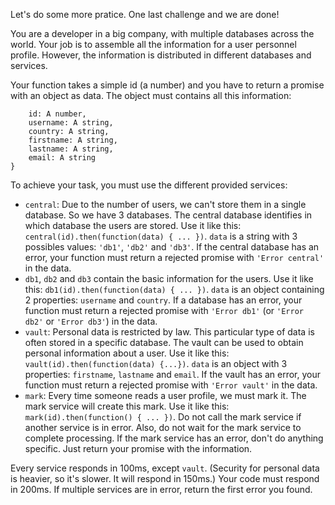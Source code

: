 
Let's do some more pratice. One last challenge and we are done!

You are a developer in a big company, with multiple databases across the world. Your job is to assemble all the information for a user personnel profile. However, the information is distributed in different databases and services.

Your function takes a simple id (a number) and you have to return a promise with an object as data. The object must contains all this information:

``` {
    id: A number,
    username: A string,
    country: A string,
    firstname: A string,
    lastname: A string,
    email: A string
}
```

To achieve your task, you must use the different provided services:

 - `central`: Due to the number of users, we can't store them in a single database. So we have 3 databases. The central database identifies in which database the users are stored. Use it like this: `central(id).then(function(data) { ... })`. `data` is a string with 3 possibles values: `'db1'`, `'db2'` and `'db3'`. If the central database has an error, your function must return a rejected promise with `'Error central'` in the data.
 - `db1`, `db2` and `db3` contain the basic information for the users. Use it like this: `db1(id).then(function(data) { ... })`. `data` is an object containing 2 properties: `username` and `country`. If a database has an error, your function must return a rejected promise with `'Error db1'` (or `'Error db2'` or `'Error db3'`) in the data.
 - `vault`: Personal data is restricted by law. This particular type of data is often stored in a specific database. The vault can be used to obtain personal information about a user. Use it like this: `vault(id).then(function(data) {...})`. `data` is an object with 3 properties: `firstname`, `lastname` and `email`. If the vault has an error, your function must return a rejected promise with `'Error vault'` in the data.
 - `mark`: Every time someone reads a user profile, we must mark it. The mark service will create this mark. Use it like this: `mark(id).then(function() { ... })`. Do not call the mark service if another service is in error. Also, do not wait for the mark service to complete processing. If the mark service has an error, don't do anything specific. Just return your promise with the information.

Every service responds in 100ms, except `vault`. (Security for personal data is heavier, so it's slower. It will respond in 150ms.) Your code must respond in 200ms. If multiple services are in error, return the first error you found.
